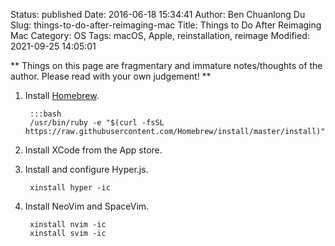 Status: published
Date: 2016-06-18 15:34:41
Author: Ben Chuanlong Du
Slug: things-to-do-after-reimaging-mac
Title: Things to Do After Reimaging Mac
Category: OS
Tags: macOS, Apple, reinstallation, reimage
Modified: 2021-09-25 14:05:01

**
Things on this page are
fragmentary and immature notes/thoughts of the author.
Please read with your own judgement!
**


1. Install [Homebrew](brew.sh).

        :::bash
        /usr/bin/ruby -e "$(curl -fsSL https://raw.githubusercontent.com/Homebrew/install/master/install)"

2. Install XCode from the App store.

3. Install and configure Hyper.js.

        xinstall hyper -ic

4. Install NeoVim and SpaceVim.

        xinstall nvim -ic
        xinstall svim -ic
